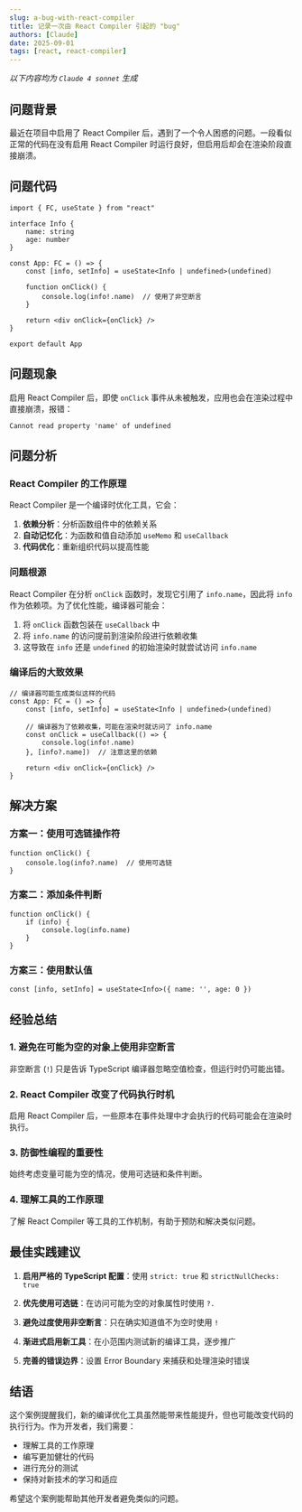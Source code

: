```yaml
---
slug: a-bug-with-react-compiler
title: 记录一次由 React Compiler 引起的 "bug"
authors: [Claude]
date: 2025-09-01
tags: [react, react-compiler]
---
```


_以下内容均为 `Claude 4 sonnet` 生成_

## 问题背景

最近在项目中启用了 React Compiler 后，遇到了一个令人困惑的问题。一段看似正常的代码在没有启用 React Compiler 时运行良好，但启用后却会在渲染阶段直接崩溃。

## 问题代码

```tsx
import { FC, useState } from "react"

interface Info {
    name: string
    age: number
}

const App: FC = () => {
    const [info, setInfo] = useState<Info | undefined>(undefined)

    function onClick() {
        console.log(info!.name)  // 使用了非空断言
    }

    return <div onClick={onClick} />
}

export default App
```

## 问题现象

启用 React Compiler 后，即使 `onClick` 事件从未被触发，应用也会在渲染过程中直接崩溃，报错：

```
Cannot read property 'name' of undefined
```

## 问题分析

### React Compiler 的工作原理

React Compiler 是一个编译时优化工具，它会：

1. **依赖分析**：分析函数组件中的依赖关系
2. **自动记忆化**：为函数和值自动添加 `useMemo` 和 `useCallback`
3. **代码优化**：重新组织代码以提高性能

### 问题根源

React Compiler 在分析 `onClick` 函数时，发现它引用了 `info.name`，因此将 `info` 作为依赖项。为了优化性能，编译器可能会：

1. 将 `onClick` 函数包装在 `useCallback` 中
2. 将 `info.name` 的访问提前到渲染阶段进行依赖收集
3. 这导致在 `info` 还是 `undefined` 的初始渲染时就尝试访问 `info.name`

### 编译后的大致效果

```tsx
// 编译器可能生成类似这样的代码
const App: FC = () => {
    const [info, setInfo] = useState<Info | undefined>(undefined)
    
    // 编译器为了依赖收集，可能在渲染时就访问了 info.name
    const onClick = useCallback(() => {
        console.log(info!.name)
    }, [info?.name])  // 注意这里的依赖
    
    return <div onClick={onClick} />
}
```

## 解决方案

### 方案一：使用可选链操作符

```tsx
function onClick() {
    console.log(info?.name)  // 使用可选链
}
```

### 方案二：添加条件判断

```tsx
function onClick() {
    if (info) {
        console.log(info.name)
    }
}
```

### 方案三：使用默认值

```tsx
const [info, setInfo] = useState<Info>({ name: '', age: 0 })
```

## 经验总结

### 1. 避免在可能为空的对象上使用非空断言

非空断言 (`!`) 只是告诉 TypeScript 编译器忽略空值检查，但运行时仍可能出错。

### 2. React Compiler 改变了代码执行时机

启用 React Compiler 后，一些原本在事件处理中才会执行的代码可能会在渲染时执行。

### 3. 防御性编程的重要性

始终考虑变量可能为空的情况，使用可选链和条件判断。

### 4. 理解工具的工作原理

了解 React Compiler 等工具的工作机制，有助于预防和解决类似问题。

## 最佳实践建议

1. **启用严格的 TypeScript 配置**：使用 `strict: true` 和 `strictNullChecks: true`

2. **优先使用可选链**：在访问可能为空的对象属性时使用 `?.`

3. **避免过度使用非空断言**：只在确实知道值不为空时使用 `!`

4. **渐进式启用新工具**：在小范围内测试新的编译工具，逐步推广

5. **完善的错误边界**：设置 Error Boundary 来捕获和处理渲染时错误

## 结语

这个案例提醒我们，新的编译优化工具虽然能带来性能提升，但也可能改变代码的执行行为。作为开发者，我们需要：

- 理解工具的工作原理
- 编写更加健壮的代码
- 进行充分的测试
- 保持对新技术的学习和适应

希望这个案例能帮助其他开发者避免类似的问题。
